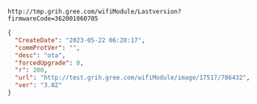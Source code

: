 `http://tmp.grih.gree.com/wifiModule/Lastversion?firmwareCode=362001060705`

```json
{
  "CreateDate": "2023-05-22 06:28:17",
  "commProtVer": "",
  "desc": "ota",
  "forcedUpgrade": 0,
  "r": 200,
  "url": "http://test.grih.gree.com/wifiModule/image/17517/786432",
  "ver": "3.02"
}
```